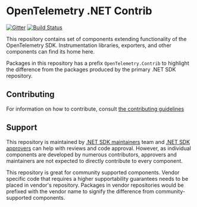 # OpenTelemetry .NET Contrib

[![Gitter](https://badges.gitter.im/open-telemetry/opentelemetry-dotnet.svg)](https://gitter.im/open-telemetry/opentelemetry-dotnet?utm_source=badge&utm_medium=badge&utm_campaign=pr-badge)
[![Build
Status](https://action-badges.now.sh/open-telemetry/opentelemetry-dotnet-contrib)](https://github.com/open-telemetry/opentelemetry-dotnet-contrib/actions)

This repository contains set of components extending functionality of the
OpenTelemetry SDK. Instrumentation libraries, exporters, and other components
can find its home here.

Packages in this repository has a prefix `OpenTelemetry.Contrib` to highlight
the difference from the packages produced by the primary .NET SDK repository.

## Contributing

For information on how to contribute, consult [the contributing
guidelines](./CONTRIBUTING.md)

## Support

This repository is maintained by [.NET SDK
maintainers](https://github.com/orgs/open-telemetry/teams/dotnet-maintainers)
team and [.NET SDK
approvers](https://github.com/orgs/open-telemetry/teams/dotnet-approvers) can
help with reviews and code approval. However, as individual components are
developed by numerous contributors, approvers and maintainers are not expected
to directly contribute to every component.

This repository is great for community supported components. Vendor specific
code that requires a higher supportability guarantees needs to be placed in
vendor's repository. Packages in vendor repositories would be prefixed with the
vendor name to signify the difference from community-supported components.
